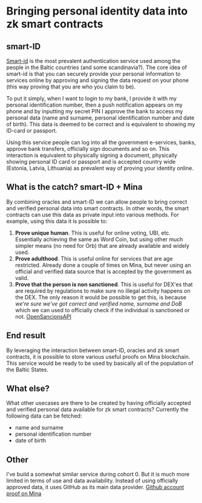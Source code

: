 # Bringing personal identity data into zk smart contracts

## smart-ID

[Smart-id](https://www.smart-id.com/) is the most prevalent authentication service used among the people in the Baltic countries (and some scandinavia?). The core idea of smart-id is that you can securely provide your personal information to services online by approving and signing the data request on your phone (this way proving that you are who you claim to be).

To put it simply, when I want to login to my bank, I provide it with my personal identification number, then a push notification appears on my phone and by inputting my secret PIN I approve the bank to access my personal data (name and surname, personal identification number and date of birth). This data is deemed to be correct and is equivalent to showing my ID-card or passport.

Using this service people can log into all the government e-services, banks, approve bank transfers, officially sign documents and so on. This interaction is equivalent to physically signing a document, physically showing personal ID card or passport and is accepted country wide (Estonia, Latvia, Lithuania) as prevalent way of proving your identity online.

## What is the catch? smart-ID + Mina

By combining oracles and smart-ID we can allow people to bring correct and verified personal data into smart contracts. In other words, the smart contracts can use this data as private input into various methods. For example, using this data it is possible to:

1. **Prove unique human**. This is useful for online voting, UBI, etc. Essentially achieving the same as Word Coin, but using other much simpler means (no need for Orb) that are already available and widely used.
2. **Prove adulthood**. This is useful online for services that are age restricted. Already done a couple of times on Mina, but never using an official and verified data source that is accepted by the government as valid.
3. **Prove that the person is non sanctioned**. This is useful for DEX'es that are required by regulations to make sure no illegal activity happens on the DEX. The only reason it would be possible to get this, is because *we're sure we've got correct and verified name, surname and DoB* which we can used to officially check if the individual is sanctioned or not. [OpenSancionsAPI](https://api.opensanctions.org/)

## End result

By leveraging the interaction between smart-ID, oracles and zk smart contracts, it is possible to store various useful proofs on Mina blockchain. This service would be ready to be used by basically all of the population of the Baltic States.

## What else?

What other usecases are there to be created by having officially accepted and verified personal data available for zk smart contracts? Currently the following data can be fetched: 
- name and surname
- personal identification number
- date of birth

## Other

I've build a somewhat similar service during cohort 0. But it is much more limited in terms of use and data availability. Instead of using officially approved data, it uses GitHub as its main data provider. [Github account proof on Mina](https://zk-mina-github.vercel.app/)
